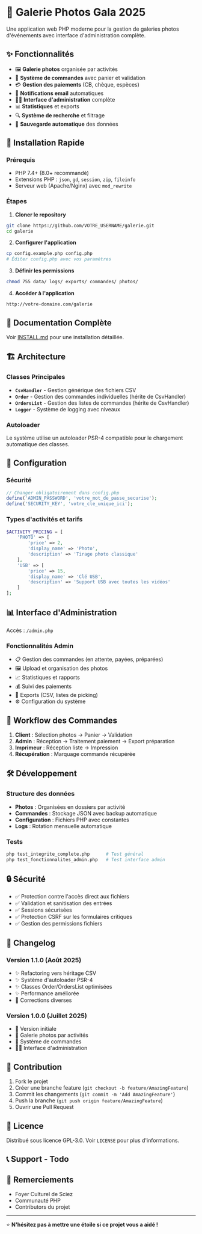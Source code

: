 # 📸 Galerie Photos Gala 2025

Une application web PHP moderne pour la gestion de galeries photos d'événements avec interface d'administration complète.

## ✨ Fonctionnalités

- 🖼️ **Galerie photos** organisée par activités
- 🛒 **Système de commandes** avec panier et validation
- 💳 **Gestion des paiements** (CB, chèque, espèces)
- 📧 **Notifications email** automatiques
- 👨‍💼 **Interface d'administration** complète
- 📊 **Statistiques** et exports
- 🔍 **Système de recherche** et filtrage
- 💾 **Sauvegarde automatique** des données

## 🚀 Installation Rapide

### Prérequis
- PHP 7.4+ (8.0+ recommandé)
- Extensions PHP : `json`, `gd`, `session`, `zip`, `fileinfo`
- Serveur web (Apache/Nginx) avec `mod_rewrite`

### Étapes

1. **Cloner le repository**
```bash
git clone https://github.com/VOTRE_USERNAME/galerie.git
cd galerie
```

2. **Configurer l'application**
```bash
cp config.example.php config.php
# Éditer config.php avec vos paramètres
```

3. **Définir les permissions**
```bash
chmod 755 data/ logs/ exports/ commandes/ photos/
```

4. **Accéder à l'application**
```
http://votre-domaine.com/galerie
```

## 📖 Documentation Complète

Voir [INSTALL.md](INSTALL.md) pour une installation détaillée.

## 🏗️ Architecture

### Classes Principales
- **`CsvHandler`** - Gestion générique des fichiers CSV
- **`Order`** - Gestion des commandes individuelles (hérite de CsvHandler)
- **`OrdersList`** - Gestion des listes de commandes (hérite de CsvHandler)
- **`Logger`** - Système de logging avec niveaux

### Autoloader
Le système utilise un autoloader PSR-4 compatible pour le chargement automatique des classes.

## 🔧 Configuration

### Sécurité
```php
// Changer obligatoirement dans config.php
define('ADMIN_PASSWORD', 'votre_mot_de_passe_securise');
define('SECURITY_KEY', 'votre_cle_unique_ici');
```

### Types d'activités et tarifs
```php
$ACTIVITY_PRICING = [
    'PHOTO' => [
        'price' => 2,
        'display_name' => 'Photo',
        'description' => 'Tirage photo classique'
    ],
    'USB' => [
        'price' => 15,
        'display_name' => 'Clé USB', 
        'description' => 'Support USB avec toutes les vidéos'
    ]
];
```

## 📊 Interface d'Administration

Accès : `/admin.php`

### Fonctionnalités Admin
- 📋 Gestion des commandes (en attente, payées, préparées)
- 🖼️ Upload et organisation des photos
- 📈 Statistiques et rapports
- 💰 Suivi des paiements
- 📄 Exports (CSV, listes de picking)
- ⚙️ Configuration du système

## 🔄 Workflow des Commandes

1. **Client** : Sélection photos → Panier → Validation
2. **Admin** : Réception → Traitement paiement → Export préparation
3. **Imprimeur** : Réception liste → Impression
4. **Récupération** : Marquage commande récupérée

## 🛠️ Développement

### Structure des données
- **Photos** : Organisées en dossiers par activité
- **Commandes** : Stockage JSON avec backup automatique
- **Configuration** : Fichiers PHP avec constantes
- **Logs** : Rotation mensuelle automatique

### Tests
```bash
php test_integrite_complete.php      # Test général
php test_fonctionnalites_admin.php   # Test interface admin
```

## 🔒 Sécurité

- ✅ Protection contre l'accès direct aux fichiers
- ✅ Validation et sanitisation des entrées
- ✅ Sessions sécurisées
- ✅ Protection CSRF sur les formulaires critiques
- ✅ Gestion des permissions fichiers

## 📝 Changelog

### Version 1.1.0 (Août 2025)
- ✨ Refactoring vers héritage CSV
- ✨ Système d'autoloader PSR-4
- ✨ Classes Order/OrdersList optimisées
- ✨ Performance améliorée
- 🐛 Corrections diverses

### Version 1.0.0 (Juillet 2025)
- 🎉 Version initiale
- 📸 Galerie photos par activités
- 🛒 Système de commandes
- 👨‍💼 Interface d'administration

## 🤝 Contribution

1. Fork le projet
2. Créer une branche feature (`git checkout -b feature/AmazingFeature`)
3. Commit les changements (`git commit -m 'Add AmazingFeature'`)
4. Push la branche (`git push origin feature/AmazingFeature`)
5. Ouvrir une Pull Request

## 📄 Licence

Distribué sous licence GPL-3.0. Voir `LICENSE` pour plus d'informations.

## 📞 Support - Todo


## 🙏 Remerciements

- Foyer Culturel de Sciez
- Communauté PHP
- Contributors du projet

---

⭐ **N'hésitez pas à mettre une étoile si ce projet vous a aidé !**
